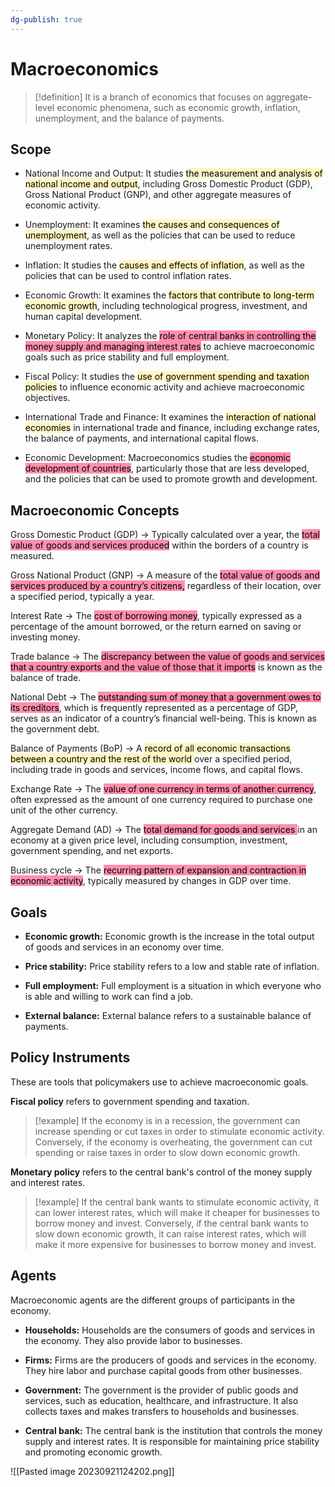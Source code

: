 ```yaml
---
dg-publish: true
---
```


# Macroeconomics

> [!definition]
> It is a branch of economics that focuses on aggregate-level economic phenomena, such as economic growth, inflation, unemployment, and the balance of payments.

## Scope

- National Income and Output: It studies <mark style="background: #FFF3A3A6;">the measurement and analysis of national income and output</mark>, including Gross Domestic Product (GDP), Gross National Product (GNP), and other aggregate measures of economic activity.
  
- Unemployment: It examines <mark style="background: #FFF3A3A6;">the causes and consequences of unemployment</mark>, as well as the policies that can be used to reduce unemployment rates.
  
- Inflation: It studies the <mark style="background: #FFF3A3A6;">causes and effects of inflation</mark>, as well as the policies that can be used to control inflation rates.
  
- Economic Growth: It examines the <mark style="background: #FFF3A3A6;">factors that contribute to long-term economic growth</mark>, including technological progress, investment, and human capital development.
  
- Monetary Policy: It analyzes the <mark style="background: #FF5582A6;">role of central banks in controlling the money supply and managing interest rates</mark> to achieve macroeconomic goals such as price stability and full employment.
  
- Fiscal Policy: It studies the <mark style="background: #FFF3A3A6;">use of government spending and taxation policies</mark> to influence economic activity and achieve macroeconomic objectives.

- International Trade and Finance: It examines the <mark style="background: #FFF3A3A6;">interaction of national economies</mark> in international trade and finance, including exchange rates, the balance of payments, and international capital flows.
  
- Economic Development: Macroeconomics studies the <mark style="background: #FF5582A6;">economic development of countries</mark>, particularly those that are less developed, and the policies that can be used to promote growth and development.

##  Macroeconomic Concepts 

Gross Domestic Product (GDP) -> Typically calculated over a year, the <mark style="background: #FF5582A6;">total value of goods and services produced</mark> within the borders of a country is measured.

Gross National Product (GNP) ->	A measure of the <mark style="background: #FF5582A6;">total value of goods and services produced by a country’s citizens,</mark> regardless of their location, over a specified period, typically a year.

Interest Rate -> The <mark style="background: #FF5582A6;">cost of borrowing money</mark>, typically expressed as a percentage of the amount borrowed, or the return earned on saving or investing money.

Trade balance -> The <mark style="background: #FF5582A6;">discrepancy between the value of goods and services that a country exports and the value of those that it imports</mark> is known as the balance of trade.

National Debt -> The <mark style="background: #FF5582A6;">outstanding sum of money that a government owes to its creditors</mark>, which is frequently represented as a percentage of GDP, serves as an indicator of a country’s financial well-being. This is known as the government debt.

Balance of Payments (BoP) -> A <mark style="background: #FFF3A3A6;">record of all economic transactions between a country and the rest of the world </mark>over a specified period, including trade in goods and services, income flows, and capital flows.

Exchange Rate -> The <mark style="background: #FF5582A6;">value of one currency in terms of another currency</mark>, often expressed as the amount of one currency required to purchase one unit of the other currency.

Aggregate Demand (AD) -> The <mark style="background: #FF5582A6;">total demand for goods and services </mark>in an economy at a given price level, including consumption, investment, government spending, and net exports.

Business cycle -> The <mark style="background: #FF5582A6;">recurring pattern of expansion and contraction in economic activity</mark>, typically measured by changes in GDP over time.

## Goals

- **Economic growth:** Economic growth is the increase in the total output of goods and services in an economy over time.
  
- **Price stability:** Price stability refers to a low and stable rate of inflation. 
  
- **Full employment:** Full employment is a situation in which everyone who is able and willing to work can find a job. 
  
- **External balance:** External balance refers to a sustainable balance of payments.

## Policy Instruments

These are tools that policymakers use to achieve macroeconomic goals.

**Fiscal policy** refers to government spending and taxation. 

> [!example]
> If the economy is in a recession, the government can increase spending or cut taxes in order to stimulate economic activity. Conversely, if the economy is overheating, the government can cut spending or raise taxes in order to slow down economic growth.

**Monetary policy** refers to the central bank's control of the money supply and interest rates. 

> [!example]
> If the central bank wants to stimulate economic activity, it can lower interest rates, which will make it cheaper for businesses to borrow money and invest. Conversely, if the central bank wants to slow down economic growth, it can raise interest rates, which will make it more expensive for businesses to borrow money and invest.


## Agents

Macroeconomic agents are the different groups of participants in the economy.

- **Households:** Households are the consumers of goods and services in the economy. They also provide labor to businesses.
  
- **Firms:** Firms are the producers of goods and services in the economy. They hire labor and purchase capital goods from other businesses.
  
- **Government:** The government is the provider of public goods and services, such as education, healthcare, and infrastructure. It also collects taxes and makes transfers to households and businesses.
  
- **Central bank:** The central bank is the institution that controls the money supply and interest rates. It is responsible for maintaining price stability and promoting economic growth.

![[Pasted image 20230921124202.png]]